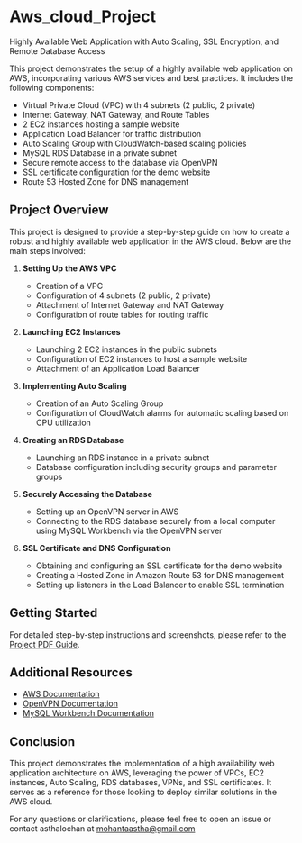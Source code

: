 # Aws_cloud_Project
Highly Available Web Application with Auto Scaling, SSL Encryption, and Remote Database Access


This project demonstrates the setup of a highly available web application on AWS, incorporating various AWS services and best practices. It includes the following components:

- Virtual Private Cloud (VPC) with 4 subnets (2 public, 2 private)
- Internet Gateway, NAT Gateway, and Route Tables
- 2 EC2 instances hosting a sample website
- Application Load Balancer for traffic distribution
- Auto Scaling Group with CloudWatch-based scaling policies
- MySQL RDS Database in a private subnet
- Secure remote access to the database via OpenVPN
- SSL certificate configuration for the demo website
- Route 53 Hosted Zone for DNS management

## Project Overview

This project is designed to provide a step-by-step guide on how to create a robust and highly available web application in the AWS cloud. Below are the main steps involved:

1. **Setting Up the AWS VPC**
   - Creation of a VPC
   - Configuration of 4 subnets (2 public, 2 private)
   - Attachment of Internet Gateway and NAT Gateway
   - Configuration of route tables for routing traffic

2. **Launching EC2 Instances**
   - Launching 2 EC2 instances in the public subnets
   - Configuration of EC2 instances to host a sample website
   - Attachment of an Application Load Balancer

3. **Implementing Auto Scaling**
   - Creation of an Auto Scaling Group
   - Configuration of CloudWatch alarms for automatic scaling based on CPU utilization

4. **Creating an RDS Database**
   - Launching an RDS instance in a private subnet
   - Database configuration including security groups and parameter groups

5. **Securely Accessing the Database**
   - Setting up an OpenVPN server in AWS
   - Connecting to the RDS database securely from a local computer using MySQL Workbench via the OpenVPN server

6. **SSL Certificate and DNS Configuration**
   - Obtaining and configuring an SSL certificate for the demo website
   - Creating a Hosted Zone in Amazon Route 53 for DNS management
   - Setting up listeners in the Load Balancer to enable SSL termination

## Getting Started

For detailed step-by-step instructions and screenshots, please refer to the [Project PDF Guide](project_guide.pdf).

## Additional Resources

- [AWS Documentation](https://aws.amazon.com/documentation/)
- [OpenVPN Documentation](https://openvpn.net/documentation/)
- [MySQL Workbench Documentation](https://dev.mysql.com/doc/workbench/en/)

## Conclusion

This project demonstrates the implementation of a high availability web application architecture on AWS, leveraging the power of VPCs, EC2 instances, Auto Scaling, RDS databases, VPNs, and SSL certificates. It serves as a reference for those looking to deploy similar solutions in the AWS cloud.

For any questions or clarifications, please feel free to open an issue or contact asthalochan at mohantaastha@gmail.com
